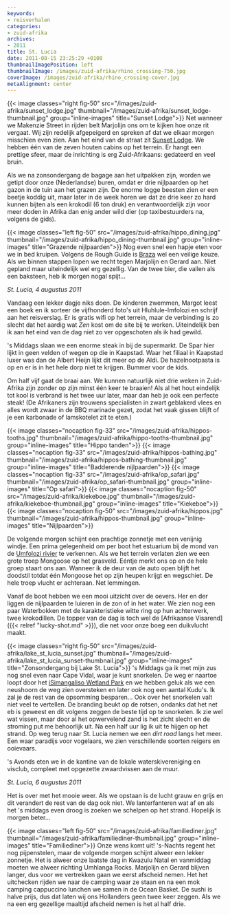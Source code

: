 ```yaml
---
keywords:
- reisverhalen
categories:
- zuid-afrika
archives:
- 2011
title: St. Lucia
date: 2011-08-15 23:25:29 +0100
thumbnailImagePosition: left
thumbnailImage: /images/zuid-afrika/rhino_crossing-750.jpg
coverImage: /images/zuid-afrika/rhino_crossing-cover.jpg
metaAlignment: center
---
```


{{< image classes="right fig-50" src="/images/zuid-afrika/sunset_lodge.jpg"
thumbnail="/images/zuid-afrika/sunset_lodge-thumbnail.jpg" group="inline-images" title="Sunset Lodge">}}
Net wanneer we Makenzie Street in rijden belt Marjolijn ons om te kijken hoe onze rit vergaat. Wij zijn redelijk afgepeigerd en spreken af dat we elkaar morgen misschien even zien. Aan het eind van de straat zit <a href="http://www.sunsetstlucia.co.za/">Sunset Lodge</a>. We hebben één van de zeven houten cabins op het terrein. Er hangt een prettige sfeer, maar de inrichting is erg Zuid-Afrikaans: gedateerd en veel bruin.

Als we na zonsondergang de bagage aan het uitpakken zijn, worden we getipt door onze (Nederlandse) buren, omdat er drie nijlpaarden op het gazon in de tuin aan het grazen zijn. De enorme logge beesten zien er een beetje koddig uit, maar later in de week horen we dat ze drie keer zo hard kunnen bijten als een krokodil (6 ton druk) en verantwoordelijk zijn voor meer doden in Afrika dan enig ander wild dier (op taxibestuurders na, volgens de gids).

{{< image classes="left fig-50" src="/images/zuid-afrika/hippo_dining.jpg"
thumbnail="/images/zuid-afrika/hippo_dining-thumbnail.jpg" group="inline-images" title="Grazende nijlpaarden">}}
Nog even snel een hapje eten voor we in bed kruipen. Volgens de Rough Guide is <a href="http://www.stluciasouthafrica.co.za/restaurant/138-braza-portugese-restaurant">Braza</a> wel een veilige keuze. Als we binnen stappen lopen we recht tegen Marjolijn en Gerard aan. Niet gepland maar uiteindelijk wel erg gezellig. Van de twee bier, die vallen als een baksteen, heb ik morgen nogal spijt...

<i>St. Lucia, 4 augustus 2011</i>

Vandaag een lekker dagje niks doen. De kinderen zwemmen, Margot leest een boek en ik sorteer de vijfhonderd foto's uit Hluhlule-Imfolozi en schrijf aan het reisverslag. Er is gratis wifi op het terrein, maar de verbinding is zo slecht dat het aardig wat <i>Zen</i> kost om de site bij te werken. Uiteindelijk ben ik aan het eind van de dag niet zo ver opgeschoten als ik had gewild.

's Middags slaan we een enorme steak in bij de supermarkt. De Spar hier lijkt in geen velden of wegen op die in Kaapstad. Waar het filiaal in Kaapstad luxer was dan de Albert Heijn lijkt dit meer op de Aldi. De hazelnootpasta is op en er is in het hele dorp niet te krijgen. Bummer voor de kids.

Om half vijf gaat de braai aan. We kunnen natuurlijk niet drie weken in Zuid-Afrika zijn zonder op zijn minst één keer te braaien! Als al het hout eindelijk tot kool is verbrand is het twee uur later, maar dan heb je ook een perfecte steak! (De Afrikaners zijn trouwens specialisten in zwart geblakerd vlees en alles wordt zwaar in de BBQ marinade gezet, zodat het vaak gissen blijft of je een karbonade of lamskotelet zit te eten.)

{{< image classes="nocaption fig-33" src="/images/zuid-afrika/hippos-tooths.jpg"
thumbnail="/images/zuid-afrika/hippo-tooths-thumbnail.jpg" group="inline-images" title="Hippo tanden">}}
{{< image classes="nocaption fig-33" src="/images/zuid-afrika/hippos-bathing.jpg"
thumbnail="/images/zuid-afrika/hippos-bathing-thumbnail.jpg" group="inline-images" title="Badderende nijlpaarden">}}
{{< image classes="nocaption fig-33" src="/images/zuid-afrika/op_safari.jpg"
thumbnail="/images/zuid-afrika/op_safari-thumbnail.jpg" group="inline-images" title="Op safari">}}
{{< image classes="nocaption fig-50" src="/images/zuid-afrika/kiekeboe.jpg"
thumbnail="/images/zuid-afrika/kiekeboe-thumbnail.jpg" group="inline-images" title="Kiekeboe">}}
{{< image classes="nocaption fig-50" src="/images/zuid-afrika/hippos.jpg"
thumbnail="/images/zuid-afrika/hippos-thumbnail.jpg" group="inline-images" title="Nijlpaarden">}}

De volgende morgen schijnt een prachtige zonnetje met een venijnig windje. Een prima gelegenheid om per boot het estuarium bij de mond van de <a href="http://en.wikipedia.org/wiki/Umfolozi_River">Umfolozi rivier</a> te verkennen.  Als we het terrein verlaten zien we een grote troep Mongoose op het grasveld. Eéntje merkt ons op en de hele groep staart ons aan. Wanneer ik de deur van de auto open blijft het doodstil totdat één Mongoose het op zijn heupen krijgt en wegschiet. De hele troep vlucht er achteraan. Net lemmingen.

Vanaf de boot hebben we een mooi uitzicht over de oevers. Her en der liggen de nijlpaarden te luieren in de zon of in het water. We zien nog een paar Waterbokken met de karakteristieke witte ring op hun achterwerk, twee krokodillen. De topper van de dag is toch wel de [Afrikaanse Visarend]({{< relref "lucky-shot.md" >}}), die net voor onze boeg een duikvlucht maakt.

{{< image classes="right fig-50" src="/images/zuid-afrika/lake_st_lucia_sunset.jpg"
thumbnail="/images/zuid-afrika/lake_st_lucia_sunset-thumbnail.jpg" group="inline-images" title="Zonsondergang bij Lake St. Lucia">}}
's Middags ga ik met mijn zus nog snel even naar Cape Vidal, waar je kunt snorkelen. De weg er naartoe loopt door het <a href="http://en.wikipedia.org/wiki/ISimangaliso_Wetland_Park">iSimangaliso Wetland Park</a> en we hebben geluk als we een neushoorn de weg zien oversteken en later ook nog een aantal Kudu's. Ik zal je de rest van de opsomming besparen... Ook over het snorkelen valt niet veel te vertellen. De branding beukt op de rotsen, ondanks dat het net eb is geweest en dit volgens zeggen de beste tijd op te snorkelen. Ik zie wel wat vissen, maar door al het opwervelend zand is het zicht slecht en de stroming put me behoorlijk uit. Na een half uur lig ik uit te hijgen op het strand. Op weg terug naar St. Lucia nemen we een <i>dirt road</i> langs het meer. Een waar paradijs voor vogelaars, we zien verschillende soorten reigers en ooievaars.

's Avonds eten we in de kantine van de lokale waterskivereniging en visclub, compleet met opgezette zwaardvissen aan de muur.

<i>St. Lucia, 6 augustus 2011</i>

Het is over met het mooie weer. Als we opstaan is de lucht grauw en grijs en dit verandert de rest van de dag ook niet. We lanterfanteren wat af en als het 's middags even droog is zoeken we schelpen op het strand. Hopelijk is morgen beter...

{{< image classes="left fig-50" src="/images/zuid-afrika/familiediner.jpg"
thumbnail="/images/zuid-afrika/familiediner-thumbnail.jpg" group="inline-images" title="Familiediner">}}
Onze wens komt uit! 's-Nachts regent het nog pijpenstelen, maar de volgende morgen schijnt alweer een lekker zonnetje. Het is alweer onze laatste dag in Kwazulu Natal en vanmiddag moeten we alweer richting Umhlanga Rocks. Marjolijn en Gerard blijven langer, dus voor we vertrekken gaan we eerst afscheid nemen.  Het het uitchecken rijden we naar de camping waar ze staan en na een mok camping cappuccino lunchen we samen in de Ocean Basket. De sushi is halve prijs, dus dat laten wij ons Hollanders geen twee keer zeggen. Als we na een erg gezellige maaltijd afscheid nemen is het al half drie.
